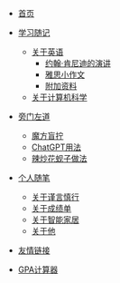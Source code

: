 <!-- docs/_sidebar.md -->
* [首页]()
    <!-- * [慢慢爬](climb/)
    * [飞快地爬](climb/climbing)
    * [我不想爬](climb/IWantClimbing) -->

* [学习随记](study_Notes/)
    * [关于英语](study_Notes/about_English/)
        * [约翰·肯尼迪的演讲](study_Notes/about_English/JFK_speech/)
        * [雅思小作文](study_Notes/about_English/IELTS_writing1/)
        * [附加资料](study_Notes/about_English/three_branches_of_governments/)
    * [关于计算机科学](study_Notes/about_computer_science/)

* [旁门左道](eat_drink_play_laugh/)
    * [魔方盲拧](eat_drink_play_laugh/magic_Cube_Blindfolded/)
    * [ChatGPT用法](eat_drink_play_laugh/chatGPT_usage/)
    * [辣炒花蚬子做法](eat_drink_play_laugh/spicy_clam/)

* [个人随笔](personal_Notes/)
    * [关于谨言慎行](personal_Notes/close_zyys_mouth/)
    * [关于成绩单](personal_Notes/grade_report/)
    * [关于智能家居](personal_Notes/smart_home/)
    * [关于他](personal_Notes/about_him/)

* [友情链接](websites_Of_Friends/)

* [GPA计算器](GPA_calculator/)
